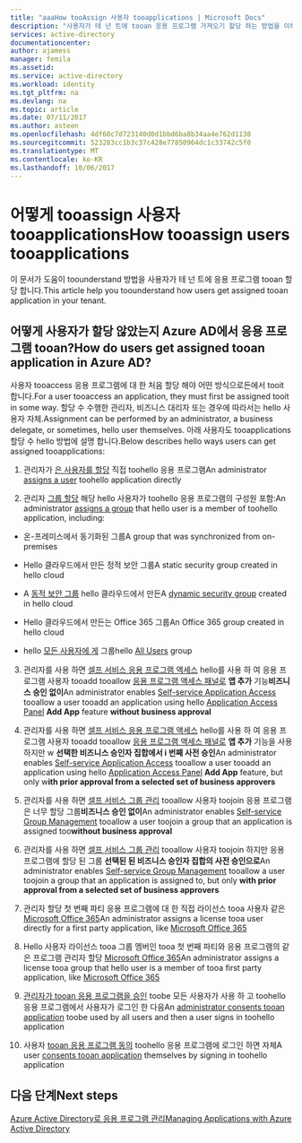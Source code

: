 ```yaml
---
title: "aaaHow tooAssign 사용자 tooapplications | Microsoft Docs"
description: "사용자가 테 넌 트에 tooan 응용 프로그램 가져오기 할당 하는 방법을 이해합니다"
services: active-directory
documentationcenter: 
author: ajamess
manager: femila
ms.assetid: 
ms.service: active-directory
ms.workload: identity
ms.tgt_pltfrm: na
ms.devlang: na
ms.topic: article
ms.date: 07/11/2017
ms.author: asteen
ms.openlocfilehash: 4df60c7d723140d0d1bbd6ba8b34aa4e762d1138
ms.sourcegitcommit: 523283cc1b3c37c428e77850964dc1c33742c5f0
ms.translationtype: MT
ms.contentlocale: ko-KR
ms.lasthandoff: 10/06/2017
---
```

# <a name="how-tooassign-users-tooapplications"></a><span data-ttu-id="43849-103">어떻게 tooassign 사용자 tooapplications</span><span class="sxs-lookup"><span data-stu-id="43849-103">How tooassign users tooapplications</span></span>

<span data-ttu-id="43849-104">이 문서가 도움이 toounderstand 방법을 사용자가 테 넌 트에 응용 프로그램 tooan 할당 합니다.</span><span class="sxs-lookup"><span data-stu-id="43849-104">This article help you toounderstand how users get assigned tooan application in your tenant.</span></span>

## <a name="how-do-users-get-assigned-tooan-application-in-azure-ad"></a><span data-ttu-id="43849-105">어떻게 사용자가 할당 않았는지 Azure AD에서 응용 프로그램 tooan?</span><span class="sxs-lookup"><span data-stu-id="43849-105">How do users get assigned tooan application in Azure AD?</span></span>

<span data-ttu-id="43849-106">사용자 tooaccess 응용 프로그램에 대 한 처음 할당 해야 어떤 방식으로든에서 tooit 합니다.</span><span class="sxs-lookup"><span data-stu-id="43849-106">For a user tooaccess an application, they must first be assigned tooit in some way.</span></span> <span data-ttu-id="43849-107">할당 수 수행한 관리자, 비즈니스 대리자 또는 경우에 따라서는 hello 사용자 자체.</span><span class="sxs-lookup"><span data-stu-id="43849-107">Assignment can be performed by an administrator, a business delegate, or sometimes, hello user themselves.</span></span> <span data-ttu-id="43849-108">아래 사용자도 tooapplications 할당 수 hello 방법에 설명 합니다.</span><span class="sxs-lookup"><span data-stu-id="43849-108">Below describes hello ways users can get assigned tooapplications:</span></span>

1.  <span data-ttu-id="43849-109">관리자가 [은 사용자를 할당](https://docs.microsoft.com/azure/active-directory/active-directory-coreapps-assign-user-azure-portal) 직접 toohello 응용 프로그램</span><span class="sxs-lookup"><span data-stu-id="43849-109">An administrator [assigns a user](https://docs.microsoft.com/azure/active-directory/active-directory-coreapps-assign-user-azure-portal) toohello application directly</span></span>

2.  <span data-ttu-id="43849-110">관리자 [그룹 할당](https://docs.microsoft.com/azure/active-directory/active-directory-coreapps-assign-user-azure-portal) 해당 hello 사용자가 toohello 응용 프로그램의 구성원 포함:</span><span class="sxs-lookup"><span data-stu-id="43849-110">An administrator [assigns a group](https://docs.microsoft.com/azure/active-directory/active-directory-coreapps-assign-user-azure-portal) that hello user is a member of toohello application, including:</span></span>

  * <span data-ttu-id="43849-111">온-프레미스에서 동기화된 그룹</span><span class="sxs-lookup"><span data-stu-id="43849-111">A group that was synchronized from on-premises</span></span>

  * <span data-ttu-id="43849-112">Hello 클라우드에서 만든 정적 보안 그룹</span><span class="sxs-lookup"><span data-stu-id="43849-112">A static security group created in hello cloud</span></span>

  * <span data-ttu-id="43849-113">A [동적 보안 그룹](https://docs.microsoft.com/azure/active-directory/active-directory-groups-dynamic-membership-azure-portal) hello 클라우드에서 만든</span><span class="sxs-lookup"><span data-stu-id="43849-113">A [dynamic security group](https://docs.microsoft.com/azure/active-directory/active-directory-groups-dynamic-membership-azure-portal) created in hello cloud</span></span>

  * <span data-ttu-id="43849-114">Hello 클라우드에서 만든는 Office 365 그룹</span><span class="sxs-lookup"><span data-stu-id="43849-114">An Office 365 group created in hello cloud</span></span>

  * <span data-ttu-id="43849-115">hello [모든 사용자에 게](https://docs.microsoft.com/azure/active-directory/active-directory-accessmanagement-dedicated-groups) 그룹</span><span class="sxs-lookup"><span data-stu-id="43849-115">hello [All Users](https://docs.microsoft.com/azure/active-directory/active-directory-accessmanagement-dedicated-groups) group</span></span>

3.  <span data-ttu-id="43849-116">관리자를 사용 하면 [셀프 서비스 응용 프로그램 액세스](https://docs.microsoft.com/azure/active-directory/active-directory-self-service-application-access) hello를 사용 하 여 응용 프로그램 사용자 tooadd tooallow [응용 프로그램 액세스 패널로](https://docs.microsoft.com/azure/active-directory/active-directory-saas-access-panel-introduction) **앱 추가** 기능**비즈니스 승인 없이**</span><span class="sxs-lookup"><span data-stu-id="43849-116">An administrator enables [Self-service Application Access](https://docs.microsoft.com/azure/active-directory/active-directory-self-service-application-access) tooallow a user tooadd an application using hello [Application Access Panel](https://docs.microsoft.com/azure/active-directory/active-directory-saas-access-panel-introduction) **Add App** feature **without business approval**</span></span>

4.  <span data-ttu-id="43849-117">관리자를 사용 하면 [셀프 서비스 응용 프로그램 액세스](https://docs.microsoft.com/azure/active-directory/active-directory-self-service-application-access) hello를 사용 하 여 응용 프로그램 사용자 tooadd tooallow [응용 프로그램 액세스 패널로](https://docs.microsoft.com/azure/active-directory/active-directory-saas-access-panel-introduction) **앱 추가** 기능을 사용 하지만 w **선택한 비즈니스 승인자 집합에서 i 번째 사전 승인**</span><span class="sxs-lookup"><span data-stu-id="43849-117">An administrator enables [Self-service Application Access](https://docs.microsoft.com/azure/active-directory/active-directory-self-service-application-access) tooallow a user tooadd an application using hello [Application Access Panel](https://docs.microsoft.com/azure/active-directory/active-directory-saas-access-panel-introduction) **Add App** feature, but only w**ith prior approval from a selected set of business approvers**</span></span>

5.  <span data-ttu-id="43849-118">관리자를 사용 하면 [셀프 서비스 그룹 관리](https://docs.microsoft.com/azure/active-directory/active-directory-accessmanagement-self-service-group-management) tooallow 사용자 toojoin 응용 프로그램은 너무 할당 그룹**비즈니스 승인 없이**</span><span class="sxs-lookup"><span data-stu-id="43849-118">An administrator enables [Self-service Group Management](https://docs.microsoft.com/azure/active-directory/active-directory-accessmanagement-self-service-group-management) tooallow a user toojoin a group that an application is assigned too**without business approval**</span></span>

6.  <span data-ttu-id="43849-119">관리자를 사용 하면 [셀프 서비스 그룹 관리](https://docs.microsoft.com/azure/active-directory/active-directory-accessmanagement-self-service-group-management) tooallow 사용자 toojoin 하지만 응용 프로그램에 할당 된 그룹 **선택된 된 비즈니스 승인자 집합의 사전 승인으로**</span><span class="sxs-lookup"><span data-stu-id="43849-119">An administrator enables [Self-service Group Management](https://docs.microsoft.com/azure/active-directory/active-directory-accessmanagement-self-service-group-management) tooallow a user toojoin a group that an application is assigned to, but only **with prior approval from a selected set of business approvers**</span></span>

7.  <span data-ttu-id="43849-120">관리자 할당 첫 번째 파티 응용 프로그램에 대 한 직접 라이선스 tooa 사용자 같은 [Microsoft Office 365](http://products.office.com/)</span><span class="sxs-lookup"><span data-stu-id="43849-120">An administrator assigns a license tooa user directly for a first party application, like [Microsoft Office 365](http://products.office.com/)</span></span>

8.  <span data-ttu-id="43849-121">Hello 사용자 라이선스 tooa 그룹 멤버인 tooa 첫 번째 파티와 응용 프로그램의 같은 프로그램 관리자 할당 [Microsoft Office 365](http://products.office.com/)</span><span class="sxs-lookup"><span data-stu-id="43849-121">An administrator assigns a license tooa group that hello user is a member of tooa first party application, like [Microsoft Office 365](http://products.office.com/)</span></span>

9.  <span data-ttu-id="43849-122">[관리자가 tooan 응용 프로그램을 승인](https://docs.microsoft.com/azure/active-directory/develop/active-directory-devhowto-multi-tenant-overview#understanding-user-and-admin-consent) toobe 모든 사용자가 사용 하 고 toohello 응용 프로그램에서 사용자가 로그인 한 다음</span><span class="sxs-lookup"><span data-stu-id="43849-122">An [administrator consents tooan application](https://docs.microsoft.com/azure/active-directory/develop/active-directory-devhowto-multi-tenant-overview#understanding-user-and-admin-consent) toobe used by all users and then a user signs in toohello application</span></span>

10. <span data-ttu-id="43849-123">사용자 [tooan 응용 프로그램 동의](https://docs.microsoft.com/azure/active-directory/develop/active-directory-devhowto-multi-tenant-overview#understanding-user-and-admin-consent) toohello 응용 프로그램에 로그인 하면 자체</span><span class="sxs-lookup"><span data-stu-id="43849-123">A user [consents tooan application](https://docs.microsoft.com/azure/active-directory/develop/active-directory-devhowto-multi-tenant-overview#understanding-user-and-admin-consent) themselves by signing in toohello application</span></span>

## <a name="next-steps"></a><span data-ttu-id="43849-124">다음 단계</span><span class="sxs-lookup"><span data-stu-id="43849-124">Next steps</span></span>
[<span data-ttu-id="43849-125">Azure Active Directory로 응용 프로그램 관리</span><span class="sxs-lookup"><span data-stu-id="43849-125">Managing Applications with Azure Active Directory</span></span>](active-directory-enable-sso-scenario.md)

